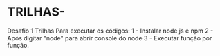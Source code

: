# TRILHAS-
Desafio 1 Trilhas
Para executar os códigos: 
1 - Instalar node js e npm
2 - Após digitar "node" para abrir console do node
3 - Executar função por função. 